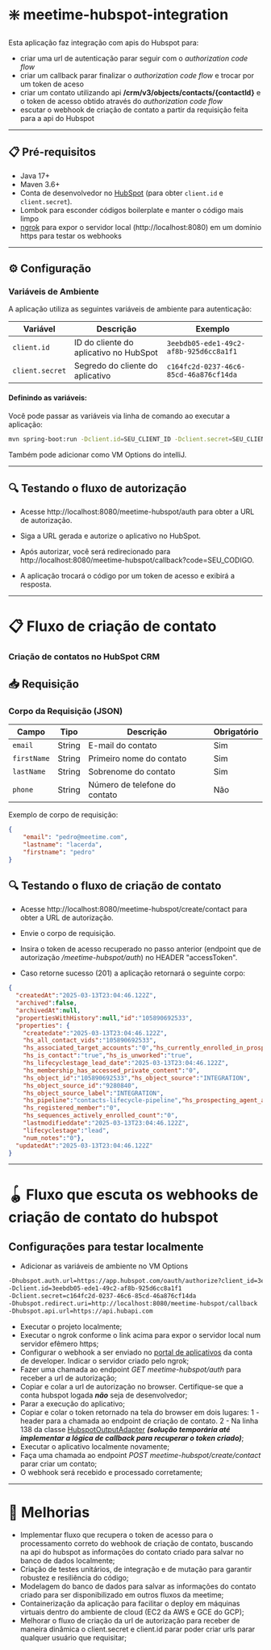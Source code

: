 # ❇️ meetime-hubspot-integration

Esta aplicação faz integração com apis do Hubspot para:

- criar uma url de autenticação parar seguir com o *authorization code flow*
- criar um callback parar finalizar o *authorization code flow* e trocar por um token de aceso
- criar um contato utilizando api **/crm/v3/objects/contacts/{contactId}** e o token de acesso obtido através do *authorization code flow*
- escutar o webhook de criação de contato a partir da requisição feita para a api do Hubspot

---

## 📋 Pré-requisitos

- Java 17+
- Maven 3.6+
- Conta de desenvolvedor no [HubSpot](https://developers.hubspot.com/) (para obter `client.id` e `client.secret`).
- Lombok para esconder códigos boilerplate e manter o código mais limpo
- [ngrok](https://dashboard.ngrok.com/get-started/setup/windows) para expor o servidor local (http://localhost:8080) em um domínio https para testar os webhooks

---

## ⚙️ Configuração

### Variáveis de Ambiente

A aplicação utiliza as seguintes variáveis de ambiente para autenticação:

| Variável        | Descrição                              | Exemplo                                |
|-----------------|----------------------------------------|----------------------------------------|
| `client.id`     | ID do cliente do aplicativo no HubSpot | `3eebdb05-ede1-49c2-af8b-925d6cc8a1f1` |
| `client.secret` | Segredo do cliente do aplicativo       | `c164fc2d-0237-46c6-85cd-46a876cf14da` |

#### Definindo as variáveis:

Você pode passar as variáveis via linha de comando ao executar a aplicação:

```bash
mvn spring-boot:run -Dclient.id=SEU_CLIENT_ID -Dclient.secret=SEU_CLIENT_SECRET
```

Também pode adicionar como VM Options do intelliJ.

---

## 🔍 Testando o fluxo de autorização

- Acesse http://localhost:8080/meetime-hubspot/auth para obter a URL de autorização.

- Siga a URL gerada e autorize o aplicativo no HubSpot.

- Após autorizar, você será redirecionado para http://localhost:8080/meetime-hubspot/callback?code=SEU_CODIGO.

- A aplicação trocará o código por um token de acesso e exibirá a resposta.

---

# 📋 Fluxo de criação de contato

### Criação de contatos no HubSpot CRM

## 📥 Requisição

### Corpo da Requisição (JSON)

| Campo       | Tipo   | Descrição                     | Obrigatório |
|-------------|--------|-------------------------------|-------------|
| `email`     | String | E-mail do contato             | Sim         |
| `firstName` | String | Primeiro nome do contato      | Sim         |
| `lastName`  | String | Sobrenome do contato          | Sim         |
| `phone`     | String | Número de telefone do contato | Não         |

Exemplo de corpo de requisição:

```json
{
    "email": "pedro@meetime.com",
    "lastname": "lacerda",
    "firstname": "pedro"
}
```

## 🔍 Testando o fluxo de criação de contato

- Acesse http://localhost:8080/meetime-hubspot/create/contact para obter a URL de autorização.

- Envie o corpo de requisição.

- Insira o token de acesso recuperado no passo anterior (endpoint que de autorização */meetime-hubspot/auth*) no HEADER "accessToken".

- Caso retorne sucesso (201) a aplicação retornará o seguinte corpo:

```json lines
{
  "createdAt":"2025-03-13T23:04:46.122Z",
  "archived":false,
  "archivedAt":null,
  "propertiesWithHistory":null,"id":"105890692533",
  "properties": {
    "createdate":"2025-03-13T23:04:46.122Z",
    "hs_all_contact_vids":"105890692533",
    "hs_associated_target_accounts":"0","hs_currently_enrolled_in_prospecting_agent":"false",
    "hs_is_contact":"true","hs_is_unworked":"true",
    "hs_lifecyclestage_lead_date":"2025-03-13T23:04:46.122Z",
    "hs_membership_has_accessed_private_content":"0",
    "hs_object_id":"105890692533","hs_object_source":"INTEGRATION",
    "hs_object_source_id":"9280840",
    "hs_object_source_label":"INTEGRATION",
    "hs_pipeline":"contacts-lifecycle-pipeline","hs_prospecting_agent_actively_enrolled_count":"0",
    "hs_registered_member":"0",
    "hs_sequences_actively_enrolled_count":"0",
    "lastmodifieddate":"2025-03-13T23:04:46.122Z",
    "lifecyclestage":"lead",
    "num_notes":"0"},
  "updatedAt":"2025-03-13T23:04:46.122Z"
}
```

---

# 🪀 Fluxo que escuta os webhooks de criação de contato do hubspot

## Configurações para testar localmente

- Adicionar as variáveis de ambiente no VM Options

```bash
-Dhubspot.auth.url=https://app.hubspot.com/oauth/authorize?client_id=3eebdb05-ede1-49c2-af8b-925d6cc8a1f1&redirect_uri=http://localhost:8080/meetime-hubspot/callback&scope=crm.objects.contacts.write%20oauth%20crm.objects.companies.write%20crm.objects.companies.read%20crm.objects.contacts.read
-Dclient.id=3eebdb05-ede1-49c2-af8b-925d6cc8a1f1
-Dclient.secret=c164fc2d-0237-46c6-85cd-46a876cf14da
-Dhubspot.redirect.uri=http://localhost:8080/meetime-hubspot/callback
-Dhubspot.api.url=https://api.hubapi.com
```
- Executar o projeto localmente;
- Executar o ngrok conforme o link acima para expor o servidor local num servidor efêmero https;
- Configurar o webhook a ser enviado no [portal de aplicativos](https://app.hubspot.com/developer/49524927/application/9280840/webhooks1) da conta de developer. Indicar o servidor criado pelo ngrok;
- Fazer uma chamada ao endpoint *GET meetime-hubspot/auth* para receber a url de autorização;
- Copiar e colar a url de autorização no browser. Certifique-se que a conta hubspot logada ***não*** seja de desenvolvedor;
- Parar a execução do aplicativo;
- Copiar e colar o token retornado na tela do browser em dois lugares: 1 - header para a chamada ao endpoint de criação de contato. 2 - Na linha 138 da classe [HubspotOutputAdapter](src/main/java/com/meetime/hubspot/infrastructure/http/adapter/HubspotOutputPortAdapter.java) ***(solução temporária até implementar a lógica de callback para recuperar o token criado)***;
- Executar o aplicativo localmente novamente;
- Faça uma chamada ao endpoint *POST meetime-hubspot/create/contact* parar criar um contato;
- O webhook será recebido e processado corretamente;

---

# 🚀 Melhorias

- Implementar fluxo que recupera o token de acesso para o processamento correto do webhook de criação de contato, buscando na api do hubspot as informações do contato criado para salvar no banco de dados localmente;
- Criação de testes unitários, de integração e de mutação para garantir robustez e resiliência do código;
- Modelagem do banco de dados para salvar as informações do contato criado para ser disponibilizado em outros fluxos da meetime;
- Containerização da aplicação para facilitar o deploy em máquinas virtuais dentro do ambiente de cloud (EC2 da AWS e GCE do GCP);
- Melhorar o fluxo de criação da url de autorização para receber de maneira dinâmica o client.secret e client.id parar poder criar urls parar qualquer usuário que requisitar;































